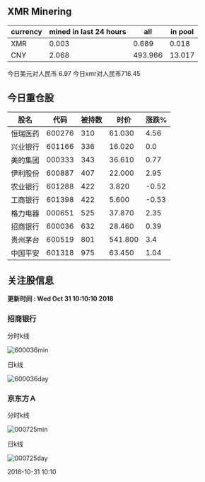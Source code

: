 ## XMR Minering

|currency|mined in last 24 hours|all|in pool|
|---|---|---|---|
|XMR|0.003|0.689|0.018|
|CNY|2.068|493.966|13.017|

今日美元对人民币 6.97	今日xmr对人民币716.45


## 今日重仓股 

|股名|代码|被持数|时价|涨跌%|
|---|---|---|---|---|
|恒瑞医药|600276|310|61.030|4.56|
|兴业银行|601166|336|16.020|0.0|
|美的集团|000333|343|36.610|0.77|
|伊利股份|600887|407|22.000|2.95|
|农业银行|601288|422|3.820|-0.52|
|工商银行|601398|422|5.600|-0.53|
|格力电器|000651|525|37.870|2.35|
|招商银行|600036|632|28.460|0.39|
|贵州茅台|600519|801|541.800|3.4|
|中国平安|601318|975|63.450|1.04|

## 关注股信息
**更新时间 : Wed Oct 31 10:10:10 2018**
### 招商银行 
分时k线

![600036min](http://image.sinajs.cn/newchart/min/n/sh600036.gif)

日k线

![600036day](http://image.sinajs.cn/newchart/daily/n/sh600036.gif)

### 京东方Ａ 
分时k线

![000725min](http://image.sinajs.cn/newchart/min/n/sz000725.gif)

日k线

![000725day](http://image.sinajs.cn/newchart/daily/n/sz000725.gif)

2018-10-31 10:10